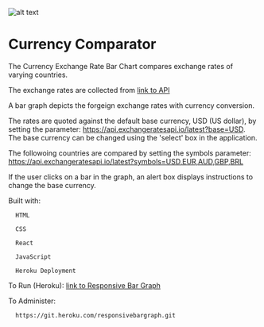 ![alt text](http:img/responsivebargraph.png)

Currency Comparator
===================

The Currency Exchange Rate Bar Chart compares exchange rates of varying countries.

The exchange rates are collected from [link to API](https://exchangeratesapi.io/api/latest)

A bar graph depicts the forgeign exchange rates with currency conversion.

The rates are quoted against the default base currency, USD (US dollar), by setting the parameter:
https://api.exchangeratesapi.io/latest?base=USD. The base currency can be changed using the 'select' box in the application.

The followoing countries are compared by setting the symbols parameter:
https://api.exchangeratesapi.io/latest?symbols=USD,EUR,AUD,GBP,BRL

If the user clicks on a bar in the graph, an alert box displays instructions to change the base currency.


Built with:


      HTML

      CSS

      React

      JavaScript

      Heroku Deployment
   

To Run (Heroku):
   [link to Responsive Bar Graph](https://responsivebargraph.herokuapp.com/)
      
      
To Administer:


      https://git.heroku.com/responsivebargraph.git

